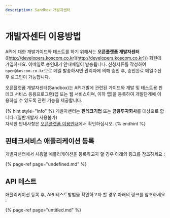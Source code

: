 ```yaml
---
description: Sandbox 개발자센터
---
```


# 개발자센터 이용방법

API에 대한 개발가이드와 테스트를 하기 위해서는 **오픈플랫폼 개발자센터**\([http://developers.koscom.co.kr](http://developers.koscom.co.kr)\) 회원에 가입하세요. 이메일로 승인대기 안내메일이 발송됩니다. 신청서류를 작성하여 `open@koscom.co.kr`으로 메일 발송하시면 관리자에 의해 승인 후, 승인완료 메일수신 후 로그인이 가능합니다.

오픈플랫폼 개발자센터\(Sandbox\)는 API개발에 관련된 가이드와 개발 및 테스트용 핀테크 서비스 응용프로그램\(앱 또는 웹 서비스이며, 이하 앱\)을 등록하여 개발단계에 이용하실 수 있도록 관련 기능을 제공합니다. 

{% hint style="info" %}
개발자센터는 **핀테크기업** 또는 **금융투자회사**를 대상으로 합니다. \(일반개발자 사용불가\)   
자세한 안내사항은 [오픈플랫폼 이용안내](http://biz.koscom.co.kr/cmm/intro/introOppfUse.do)에서 확인하십시오.
{% endhint %}



## 핀테크서비스 애플리케이션 등록

개발자센터에서 사용할 애플리케이션을 등록하고자 할 경우 아래의 링크를 참조하세요 :

{% page-ref page="undefined.md" %}

## API 테스트

애플리케이션 등록 후, API 테스트방법을 확인하고자 할 경우 아래의 링크를 참조하세요 :

{% page-ref page="untitled.md" %}



